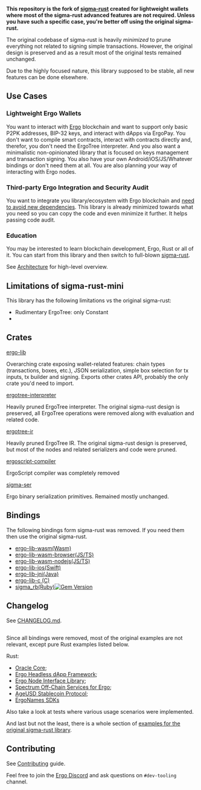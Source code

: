 **This repository is the fork of [sigma-rust](https://github.com/ergoplatform/sigma-rust) created
for lightweight wallets where most of the sigma-rust advanced features are not required.
Unless you have such a specific case, you're better off using the original sigma-rust.**

The original codebase of sigma-rust is heavily _minimized_ to prune everything not related to
signing simple transactions. However, the original design is preserved and as a result most of the
original tests remained unchanged.

Due to the highly focused nature, this library supposed to be stable, all new features can be done elsewhere.

## Use Cases 

### Lightweight Ergo Wallets

You want to interact with [Ergo](https://ergoplatform.org/) blockchain and want to support only
basic P2PK addresses, BIP-32 keys, and interact with dApps via ErgoPay. You don't want to compile
smart contracts, interact with contracts directly and, therefor, you don't need the ErgoTree
interpreter. And you also want a minimalistic non-opinionated library that is focused on keys
management and transaction signing. You also have your own Android/iOS/JS/Whatever bindings or don't
need them at all. You are also planning your way of interacting with Ergo nodes.

### Third-party Ergo Integration and Security Audit 

You want to integrate you library/ecosystem with Ergo blockchain and [need to avoid new dependencies](https://developer.trustwallet.com/developer/wallet-core/newblockchain#rust-implementation).
This library is already minimized towards what you need so you can copy the code and even minimize it further. 
It helps passing code audit.

### Education

You may be interested to learn blockchain development, Ergo, Rust or all of it. You
can start from this library and then switch to full-blown [sigma-rust](https://github.com/ergoplatform/sigma-rust).

See [Architecture](docs/architecture.md) for high-level overview.

## Limitations of sigma-rust-mini

This library has the following limitations vs the original sigma-rust:
  - Rudimentary ErgoTree: only Constant
  - 

## Crates

[ergo-lib](ergo-lib) 

Overarching crate exposing wallet-related features: chain types (transactions, boxes, etc.), JSON serialization, simple box
selection for tx inputs, tx builder and signing. Exports other crates API, probably the only crate you'd need to import.

[ergotree-interpreter](ergotree-interpreter) 

Heavily pruned ErgoTree interpreter. The original sigma-rust design is preserved, all ErgoTree
operations were removed along with evaluation and related code.

[ergotree-ir](ergotree-ir)

Heavily pruned ErgoTree IR. The original sigma-rust design is preserved, but most of the nodes and related serializers and code were pruned.

[ergoscript-compiler](https://github.com/ergoplatform/sigma-rust/tree/develop/ergoscript-compiler) 

ErgoScript compiler was completely removed

[sigma-ser](sigma-ser)

Ergo binary serialization primitives. Remained mostly unchanged.

## Bindings
The following bindings form sigma-rust was removed. If you need them then use the original sigma-rust.
- [ergo-lib-wasm(Wasm)](https://github.com/ergoplatform/sigma-rust/tree/develop/bindings/ergo-lib-wasm) 
- [ergo-lib-wasm-browser(JS/TS)](https://github.com/ergoplatform/sigma-rust/tree/develop/bindings/ergo-lib-wasm)
- [ergo-lib-wasm-nodejs(JS/TS)](https://github.com/ergoplatform/sigma-rust/tree/develop/bindings/ergo-lib-wasm)
- [ergo-lib-ios(Swift)](https://github.com/ergoplatform/sigma-rust/tree/develop/bindings/ergo-lib-ios)
- [ergo-lib-jni(Java)](https://github.com/ergoplatform/sigma-rust/tree/develop/bindings/ergo-lib-jni)
- [ergo-lib-c (C)](https://github.com/ergoplatform/sigma-rust/tree/develop/bindings/ergo-lib-c)
- [sigma_rb(Ruby)](https://github.com/thedlop/sigma_rb)[![Gem Version](https://badge.fury.io/rb/sigma_rb.svg)](https://badge.fury.io/rb/sigma_rb)

## Changelog

See [CHANGELOG.md](ergo-lib/CHANGELOG.md).

## 

Since all bindings were removed, most of the original examples are not relevant, except pure Rust examples listed below.

Rust:

- [Oracle Core](https://github.com/ergoplatform/oracle-core);
- [Ergo Headless dApp Framework](https://github.com/Emurgo/ergo-headless-dapp-framework);
- [Ergo Node Interface Library](https://github.com/Emurgo/ergo-node-interface);
- [Spectrum Off-Chain Services for Ergo](https://github.com/spectrum-finance/spectrum-offchain-ergo);
- [AgeUSD Stablecoin Protocol](https://github.com/Emurgo/age-usd);
- [ErgoNames SDKs](https://github.com/ergonames/sdk/tree/master/rust)


Also take a look at tests where various usage scenarios were implemented.

And last but not the least, there is a whole section of [examples for the original sigma-rust library](https://github.com/ergoplatform/sigma-rust#usage-examples).

## Contributing

See [Contributing](CONTRIBUTING.md) guide.

Feel free to join the [Ergo Discord](https://discord.gg/kj7s7nb) and ask questions on `#dev-tooling` channel.
